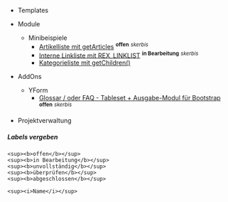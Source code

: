 - Templates
    
- Module
    - Minibeispiele
        - [Artikelliste mit getArticles](modul_minibeispiel_artikelliste_mit_getarticles.md) <sup><b>offen</b></sup> <sup><i>skerbis</i></sup>
        - [Interne Linkliste mit REX_LINKLIST](modul_minibeispiel_interne_linkliste.md) <sup><b>in Bearbeitung</b></sup> <sup><i>skerbis</i></sup>
        - [Kategorieliste mit getChildren()](modul_kategorieliste_mit_getchildren.md)
        

- AddOns
    - YForm
        - [Glossar / oder FAQ - Tableset + Ausgabe-Modul für Bootstrap](/yform_tableset_glossar_faq.md) <sup><b>offen</b></sup> <sup><i>skerbis</i></sup>
 

- Projektverwaltung



##### Labels vergeben

```
<sup><b>offen</b></sup>
<sup><b>in Bearbeitung</b></sup>
<sup><b>unvollständig</b></sup>
<sup><b>überprüfen</b></sup>
<sup><b>abgeschlossen</b></sup>

<sup><i>Name</i></sup>
```
